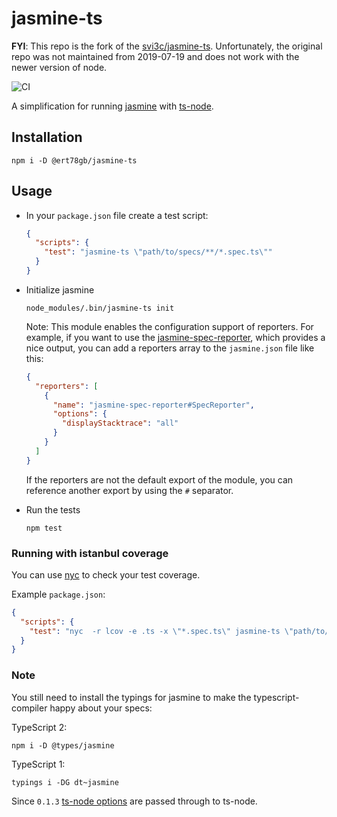 # jasmine-ts

**FYI**: This repo is the fork of the [svi3c/jasmine-ts](https://github.com/svi3c/jasmine-ts).
Unfortunately, the original repo was not maintained from 2019-07-19 and does not work with the newer version of node.

![CI](https://github.com/ert78gb/jasmine-ts/workflows/Node.js%20CI/badge.svg)

A simplification for running [jasmine](https://www.npmjs.com/package/jasmine) with
[ts-node](https://github.com/TypeStrong/ts-node).

## Installation

```
npm i -D @ert78gb/jasmine-ts
```

## Usage

* In your `package.json` file create a test script:

  ```json
  {
    "scripts": {
      "test": "jasmine-ts \"path/to/specs/**/*.spec.ts\""
    }
  }
  ```
* Initialize jasmine

  ```
  node_modules/.bin/jasmine-ts init
  ```

  Note: This module enables the configuration support of
  reporters. For example, if you want to use the
  [jasmine-spec-reporter](https://github.com/bcaudan/jasmine-spec-reporter),
  which provides a nice output, you can add a reporters array to the `jasmine.json`
  file like this:

  ```json
  {
    "reporters": [
      {
        "name": "jasmine-spec-reporter#SpecReporter",
        "options": {
          "displayStacktrace": "all"
        }
      }
    ]
  }
  ```
  If the reporters are not the default export of the module,
  you can reference another export by using the `#` separator.

* Run the tests

  ```
  npm test
  ```
  
### Running with istanbul coverage

You can use [nyc](https://github.com/istanbuljs/nyc) to check your test coverage.

Example `package.json`:
```json
{
  "scripts": {
    "test": "nyc  -r lcov -e .ts -x \"*.spec.ts\" jasmine-ts \"path/to/specs/**/*.spec.ts\""
  }
}
```

### Note

You still need to install the typings for jasmine to make the typescript-compiler happy about your specs:

TypeScript 2:
```
npm i -D @types/jasmine
```

TypeScript 1:
```
typings i -DG dt~jasmine
```

Since `0.1.3` [ts-node options](https://www.npmjs.com/package/ts-node#configuration-options) are passed through to ts-node.
